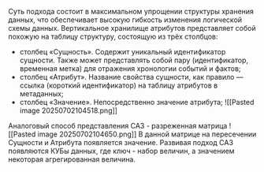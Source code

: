 Суть подхода состоит в максимальном упрощении структуры хранения данных, что обеспечивает высокую гибкость изменения логической схемы данных. Вертикальное хранилище атрибутов представляет собой похожую на таблицу структуру, состоящую из трёх столбцов:
- столбец «Сущность». Содержит уникальный идентификатор
сущности. Также может представлять собой пару (идентификатор,
временная метка) для отражения хронологии событий и фактов;
- столбец «Атрибут». Название свойства сущности, как правило —
ссылка (короткий идентификатор) на таблицу атрибутов в
метаданных;
- столбец «Значение». Непосредственно значение атрибута;
![[Pasted image 20250702104518.png]]

Аналоговый способ представления САЗ - разреженная матрица
![[Pasted image 20250702104650.png]]
В данной матрице на пересечении Сущности и Атрибута появляется значение.
Развивая подход САЗ появляются КУБы данных, где ключ - набор величин, а значением некоторая агрегированная величина.
